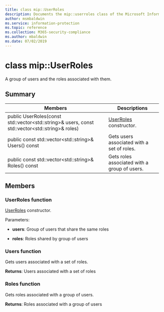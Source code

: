 ```yaml
---
title: class mip::UserRoles 
description: Documents the mip::userroles class of the Microsoft Information Protection (MIP) SDK.
author: msmbaldwin
ms.service: information-protection
ms.topic: reference
ms.collection: M365-security-compliance
ms.author: mbaldwin
ms.date: 07/02/2019
---
```


# class mip::UserRoles 
A group of users and the roles associated with them.
  
## Summary
 Members                        | Descriptions                                
--------------------------------|---------------------------------------------
public UserRoles(const std::vector\<std::string\>& users, const std::vector\<std::string\>& roles)  |  [UserRoles](class_mip_userroles.md) constructor.
public const std::vector\<std::string\>& Users() const  |  Gets users associated with a set of roles.
public const std::vector\<std::string\>& Roles() const  |  Gets roles associated with a group of users.
  
## Members
  
### UserRoles function
[UserRoles](class_mip_userroles.md) constructor.

Parameters:  
* **users**: Group of users that share the same roles 


* **roles**: Roles shared by group of users


  
### Users function
Gets users associated with a set of roles.

  
**Returns**: Users associated with a set of roles
  
### Roles function
Gets roles associated with a group of users.

  
**Returns**: Roles associated with a group of users